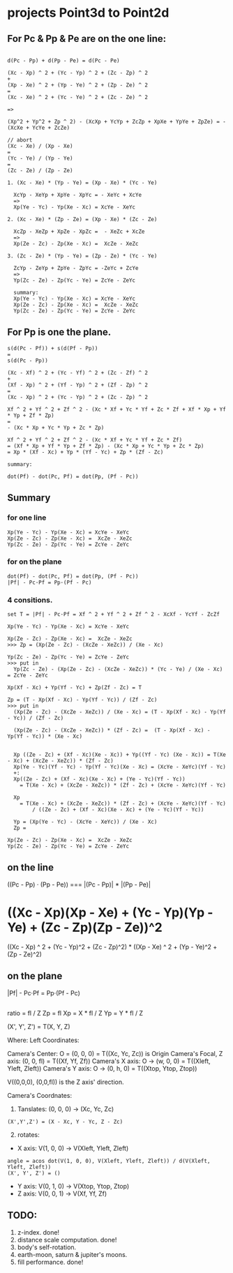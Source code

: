 # projects Point3d to Point2d

## For Pc & Pp & Pe are on the one line:

```

d(Pc - Pp) + d(Pp - Pe) = d(Pc - Pe)

(Xc - Xp) ^ 2 + (Yc - Yp) ^ 2 + (Zc - Zp) ^ 2
+
(Xp - Xe) ^ 2 + (Yp - Ye) ^ 2 + (Zp - Ze) ^ 2
=
(Xc - Xe) ^ 2 + (Yc - Ye) ^ 2 + (Zc - Ze) ^ 2

=> 

(Xp^2 + Yp^2 + Zp ^ 2) - (XcXp + YcYp + ZcZp + XpXe + YpYe + ZpZe) = - (XcXe + YcYe + ZcZe)

// abort
(Xc - Xe) / (Xp - Xe)
=
(Yc - Ye) / (Yp - Ye)
=
(Zc - Ze) / (Zp - Ze)

1. (Xc - Xe) * (Yp - Ye) = (Xp - Xe) * (Yc - Ye)

  XcYp - XeYp + XpYe - XpYc = - XeYc + XcYe
  =>
  Xp(Ye - Yc) - Yp(Xe - Xc) = XcYe - XeYc

2. (Xc - Xe) * (Zp - Ze) = (Xp - Xe) * (Zc - Ze)

  XcZp - XeZp + XpZe - XpZc =  - XeZc + XcZe
  =>
  Xp(Ze - Zc) - Zp(Xe - Xc) =  XcZe - XeZc

3. (Zc - Ze) * (Yp - Ye) = (Zp - Ze) * (Yc - Ye)

  ZcYp - ZeYp + ZpYe - ZpYc = -ZeYc + ZcYe
  =>
  Yp(Zc - Ze) - Zp(Yc - Ye) = ZcYe - ZeYc

  summary:
  Xp(Ye - Yc) - Yp(Xe - Xc) = XcYe - XeYc
  Xp(Ze - Zc) - Zp(Xe - Xc) =  XcZe - XeZc
  Yp(Zc - Ze) - Zp(Yc - Ye) = ZcYe - ZeYc

```

## For Pp is one the plane.

```
s(d(Pc - Pf)) + s(d(Pf - Pp))
=
s(d(Pc - Pp))

(Xc - Xf) ^ 2 + (Yc - Yf) ^ 2 + (Zc - Zf) ^ 2
+
(Xf - Xp) ^ 2 + (Yf - Yp) ^ 2 + (Zf - Zp) ^ 2
=
(Xc - Xp) ^ 2 + (Yc - Yp) ^ 2 + (Zc - Zp) ^ 2

Xf ^ 2 + Yf ^ 2 + Zf ^ 2 - (Xc * Xf + Yc * Yf + Zc * Zf + Xf * Xp + Yf * Yp + Zf * Zp)
=
- (Xc * Xp + Yc * Yp + Zc * Zp)

Xf ^ 2 + Yf ^ 2 + Zf ^ 2 - (Xc * Xf + Yc * Yf + Zc * Zf)
= (Xf * Xp + Yf * Yp + Zf * Zp) - (Xc * Xp + Yc * Yp + Zc * Zp)
= Xp * (Xf - Xc) + Yp * (Yf - Yc) + Zp * (Zf - Zc)

summary:

dot(Pf) - dot(Pc, Pf) = dot(Pp, (Pf - Pc))
```

## Summary

### for one line
  ```
  Xp(Ye - Yc) - Yp(Xe - Xc) = XcYe - XeYc
  Xp(Ze - Zc) - Zp(Xe - Xc) =  XcZe - XeZc
  Yp(Zc - Ze) - Zp(Yc - Ye) = ZcYe - ZeYc
  ```

### for on the plane
  ```
  dot(Pf) - dot(Pc, Pf) = dot(Pp, (Pf - Pc))
  |Pf| - Pc·Pf = Pp·(Pf - Pc)

  ```
### 4 consitions.
  ```
  set T = |Pf| - Pc·Pf = Xf ^ 2 + Yf ^ 2 + Zf ^ 2 - XcXf - YcYf - ZcZf

  Xp(Ye - Yc) - Yp(Xe - Xc) = XcYe - XeYc

  Xp(Ze - Zc) - Zp(Xe - Xc) =  XcZe - XeZc
  >>> Zp = (Xp(Ze - Zc) - (XcZe - XeZc)) / (Xe - Xc)

  Yp(Zc - Ze) - Zp(Yc - Ye) = ZcYe - ZeYc
  >>> put in
    Yp(Zc - Ze) - (Xp(Ze - Zc) - (XcZe - XeZc)) * (Yc - Ye) / (Xe - Xc) = ZcYe - ZeYc

  Xp(Xf - Xc) + Yp(Yf - Yc) + Zp(Zf - Zc) = T 

  Zp = (T - Xp(Xf - Xc) - Yp(Yf - Yc)) / (Zf - Zc)
  >>> put in
    (Xp(Ze - Zc) - (XcZe - XeZc)) / (Xe - Xc) = (T - Xp(Xf - Xc) - Yp(Yf - Yc)) / (Zf - Zc)

    (Xp(Ze - Zc) - (XcZe - XeZc)) * (Zf - Zc) =  (T - Xp(Xf - Xc) - Yp(Yf - Yc)) * (Xe - Xc)


    Xp ((Ze - Zc) + (Xf - Xc)(Xe - Xc)) + Yp((Yf - Yc) (Xe - Xc)) = T(Xe - Xc) + (XcZe - XeZc)) * (Zf - Zc)
    Xp(Ye - Yc)(Yf - Yc) - Yp(Yf - Yc)(Xe - Xc) = (XcYe - XeYc)(Yf - Yc)
    +:
    Xp((Ze - Zc) + (Xf - Xc)(Xe - Xc) + (Ye - Yc)(Yf - Yc)) 
      = T(Xe - Xc) + (XcZe - XeZc)) * (Zf - Zc) + (XcYe - XeYc)(Yf - Yc)

    Xp
      = T(Xe - Xc) + (XcZe - XeZc)) * (Zf - Zc) + (XcYe - XeYc)(Yf - Yc) 
          / ((Ze - Zc) + (Xf - Xc)(Xe - Xc) + (Ye - Yc)(Yf - Yc)) 

    Yp = (Xp(Ye - Yc) - (XcYe - XeYc)) / (Xe - Xc)
    Zp = 

  Xp(Ze - Zc) - Zp(Xe - Xc) =  XcZe - XeZc
  Yp(Zc - Ze) - Zp(Yc - Ye) = ZcYe - ZeYc

  ```

## on the line

((Pc - Pp) · (Pp - Pe)) === |(Pc - Pp)| * |(Pp - Pe)|

((Xc - Xp)(Xp - Xe) + (Yc - Yp)(Yp - Ye) + (Zc - Zp)(Zp - Ze))^2
=
((Xc - Xp) ^ 2 + (Yc - Yp)^2 + (Zc - Zp)^2)
*
((Xp - Xe) ^ 2 + (Yp - Ye)^2 + (Zp - Ze)^2)

## on the plane
|Pf| - Pc·Pf = Pp·(Pf - Pc)

## 
ratio = fl / Z
Zp = fl
Xp = X * fl / Z
Yp = Y * fl / Z

(X', Y', Z') = T(X, Y, Z)

Where: Left Coordinates: 

Camera's Center:  O = (0, 0, 0) = T((Xc, Yc, Zc)) is Origin
Camera's Focal, Z axis: (0, 0, fl) = T((Xf, Yf, Zf)) 
Camera's X axis:  O -> (w, 0, 0) = T((Xleft, Yleft, Zleft)) 
Camera's Y axis:  O -> (0, h, 0) = T((Xtop, Ytop, Ztop)) 

V((0,0,0), (0,0,fl)) is the Z axis' direction.

Camera's Coordnates: 

1. Tanslates: (0, 0, 0) -> (Xc, Yc, Zc)
  ```
  (X',Y',Z') = (X - Xc, Y - Yc, Z - Zc)
  ```
2. rotates:   
  - X axis: V(1, 0, 0) -> V(Xleft, Yleft, Zleft)
  ```
  angle = acos dot(V(1, 0, 0), V(Xleft, Yleft, Zleft)) / d(V(Xleft, Yleft, Zleft))
  (X', Y', Z') = ()
  ```
  - Y axis: V(0, 1, 0) -> V(Xtop, Ytop, Ztop)
  - Z axis: V(0, 0, 1) -> V(Xf, Yf, Zf)


## TODO:

1. z-index. done!
2. distance scale computation. done!
3. body's self-rotation.
4. earth-moon, saturn & jupiter's moons.
5. fill performance. done!